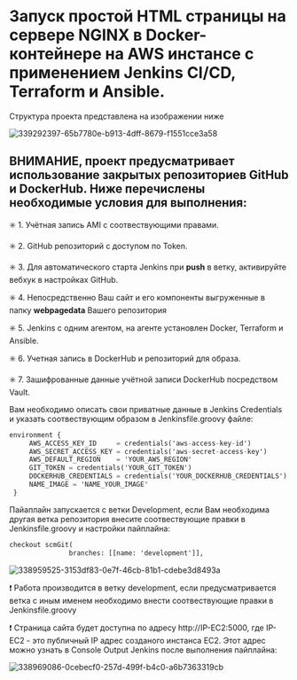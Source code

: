 # Запуск простой HTML cтраницы на сервере NGINX в Docker-контейнере на AWS инстансе c применением Jenkins CI/CD, Terraform и Ansible.

Структура проекта представлена на изображении ниже

![339292397-65b7780e-b913-4dff-8679-f1551cce3a58](https://github.com/user-attachments/assets/79e2aeb8-dc37-48a0-8989-1133f09da77f)


## ВНИМАНИЕ, проект предусматривает использование закрытых репозиториев GitHub и  DockerHub. Ниже перечислены необходимые условия для выполнения:

:eight_spoked_asterisk: 1. Учётная запись AMI с соотвествующими правами.

:eight_spoked_asterisk: 2. GitHub репозиторий с доступом по Token.

:eight_spoked_asterisk: 3. Для автоматического старта Jenkins при **push** в ветку, активируйте вебхук в настройках GitHub.

:eight_spoked_asterisk: 4. Непосредственно Ваш сайт и его компоненты выгруженные в папку **webpagedata** Вашего репозитория

:eight_spoked_asterisk: 5. Jenkins с одним агентом, на агенте установлен Docker, Terraform и Ansible.

:eight_spoked_asterisk: 6. Учетная запись в DockerHub и репозиторий для образа.

:eight_spoked_asterisk: 7. Зашифрованные данные учётной записи DockerHub посредством Vault.

Вам необходимо описать свои приватные данные в Jenkins Credentials и  указать соотвествующим образом в Jenkinsfile.groovy файле: 

   ```tf
   environment {
        AWS_ACCESS_KEY_ID     = credentials('aws-access-key-id')
        AWS_SECRET_ACCESS_KEY = credentials('aws-secret-access-key')
        AWS_DEFAULT_REGION    = 'YOUR_AWS_REGION'
        GIT_TOKEN = credentials('YOUR_GIT_TOKEN')
        DOCKERHUB_CREDENTIALS = credentials('YOUR_DOCKERHUB_CREDENTIALS')
        NAME_IMAGE = 'NAME_YOUR_IMAGE'
    }
   ```
Пайаплайн запускается с ветки Development, если Вам необходима другая ветка репозитория внесите соотвествующие правки в Jenkinsfile.groovy и настройки пайплайна:

```tf
checkout scmGit(
               branches: [[name: 'development']],
```
![338959525-3153df83-0e7f-46cb-81b1-cdebe3d8493a](https://github.com/user-attachments/assets/fad31082-0484-4024-8531-2ad19789afaa)

:exclamation: Работа производится в ветку development, если предусматривается ветка с иным именем необходимо внести соотвествующие правки в Jenkinsfile.groovy

:exclamation: Страница сайта будет доступна по адресу http://IP-EC2:5000, где IP-EC2 - это публичный IP адрес созданого инстанса EC2.
Этот адрес можно узнать в Console Output Jenkins после выполнения пайплайна:

![338969086-0cebecf0-257d-499f-b4c0-a6b7363319cb](https://github.com/user-attachments/assets/3687f801-6616-43f3-b252-4475898e0ccc)

